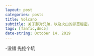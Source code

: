 ```yaml
---
layout: post
categories: posts
title: Volcano
subtitle: 关于那对兄弟，以及火山的邪恶秘密。
tags: [fanfic,dmc5]
date-string: October 14, 2019
---
```


-没错 先挖个坑

